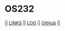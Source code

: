 # OS232

|| [LINKS](LINKS/) || [LOG](TXT/mylog.txt) || [GitHub](https://github.com/TomoriNow/os232/) ||
